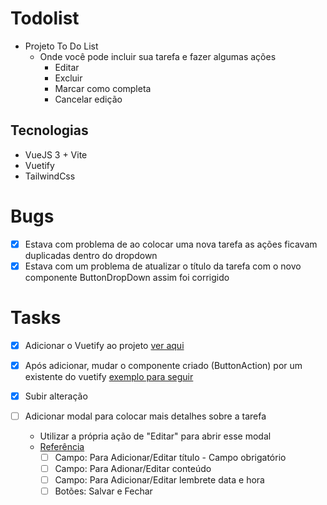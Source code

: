 # Todolist
- Projeto To Do List 
    - Onde você pode incluir sua tarefa e fazer algumas ações
        - Editar
        - Excluir
        - Marcar como completa
        - Cancelar edição

## Tecnologias 
- VueJS 3 + Vite 
- Vuetify
- TailwindCss

# Bugs
- [x] Estava com problema de ao colocar uma nova tarefa as ações ficavam duplicadas dentro do dropdown
- [x] Estava com um problema de atualizar o título da tarefa com o novo componente ButtonDropDown assim foi corrigido

# Tasks
- [x] Adicionar o Vuetify ao projeto [ver aqui](https://v15.vuetifyjs.com/pt-BR/getting-started/quick-start/)
- [x] Após adicionar, mudar o componente criado (ButtonAction) por um existente do vuetify [exemplo para seguir](https://vuetifyjs.com/en/components/menus/)
- [x] Subir alteração

- [ ] Adicionar modal para colocar mais detalhes sobre a tarefa
    - Utilizar a própria ação de "Editar" para abrir esse modal 
    - [Referência](https://next.vuetifyjs.com/en/components/dialogs/#overflowed)
        - [ ] Campo: Para Adicionar/Editar título - Campo obrigatório
        - [ ] Campo: Para Adionar/Editar conteúdo
        - [ ] Campo: Para Adicionar/Editar lembrete data e hora
        - [ ] Botões: Salvar e Fechar 
